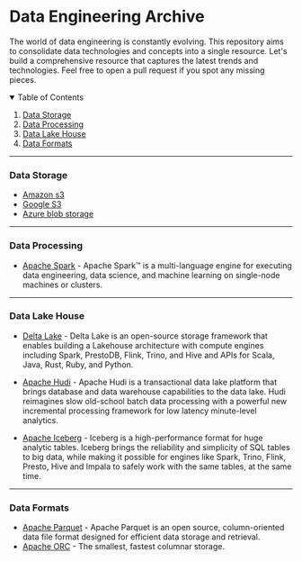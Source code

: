 # Data Engineering Archive
The world of data engineering is constantly evolving. This repository aims to consolidate data technologies and concepts into a single resource. Let's build a comprehensive resource that captures the latest trends and technologies. Feel free to open a pull request if you spot any missing pieces.


<details open>
  <summary>Table of Contents</summary>

  1. [Data Storage](#data-storage)
  2. [Data Processing](#data-processing)
  3. [Data Lake House](#data-lakehouse)
  3. [Data Formats](#data-formats)
  
</details>


--------------------------------------------------------
### Data Storage

* [Amazon s3](https://aws.amazon.com/pm/serv-s3/)
* [Google S3](https://cloud.google.com/storage/?hl=en)
* [Azure blob storage](https://azure.microsoft.com/en-us/products/storage/blobs)

--------------------------------------------------------
### Data Processing

* [Apache Spark](https://spark.apache.org/) - Apache Spark™ is a multi-language engine for executing data engineering, data science, and machine learning on single-node machines or clusters.


---------------------------------------------------------
### Data Lake House

* [Delta Lake](https://delta.io/) - Delta Lake is an open-source storage framework that enables building a Lakehouse architecture with compute engines including Spark, PrestoDB, Flink, Trino, and Hive and APIs for Scala, Java, Rust, Ruby, and Python.

* [Apache Hudi](https://hudi.apache.org/) - Apache Hudi is a transactional data lake platform that brings database and data warehouse capabilities to the data lake. Hudi reimagines slow old-school batch data processing with a powerful new incremental processing framework for low latency minute-level analytics.

* [Apache Iceberg](https://iceberg.apache.org/) -
Iceberg is a high-performance format for huge analytic tables. Iceberg brings the reliability and simplicity of SQL tables to big data, while making it possible for engines like Spark, Trino, Flink, Presto, Hive and Impala to safely work with the same tables, at the same time.

--------------------------------------------------------
### Data Formats

* [Apache Parquet](https://parquet.apache.org/) - Apache Parquet is an open source, column-oriented data file format designed for efficient data storage and retrieval.
* [Apache ORC](https://orc.apache.org/) - The smallest, fastest columnar storage.